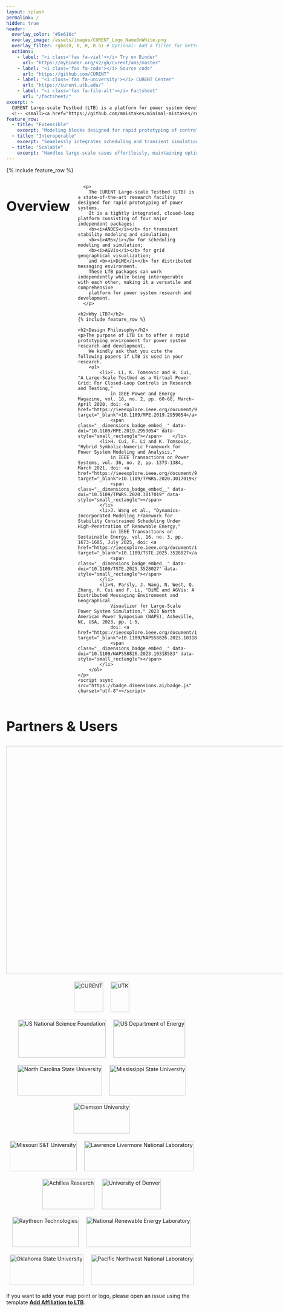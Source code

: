 ```yaml
---
layout: splash
permalink: /
hidden: true
header:
  overlay_color: "#5e616c"
  overlay_image: /assets/images/CURENT_Logo_NameOnWhite.png
  overlay_filter: rgba(0, 0, 0, 0.5) # Optional: Add a filter for better contrast
  actions:
    - label: "<i class='fas fa-vial'></i> Try on Binder"
      url: "https://mybinder.org/v2/gh/curent/ams/master"
    - label: "<i class='fas fa-code'></i> Source code"
      url: "https://github.com/CURENT"
    - label: "<i class='fas fa-university'></i> CURENT Center"
      url: "https://curent.utk.edu/"
    - label: "<i class='fas fa-file-alt'></i> Factsheet"
      url: "/factsheet/"
excerpt: >
  CURENT Large-scale Testbed (LTB) is a platform for power system development and testing. <br/>
  <!-- <small><a href="https://github.com/mmistakes/minimal-mistakes/releases/tag/4.26.2">Latest release v4.26.2</a></small> -->
feature_row:
  - title: "Extensible"
    excerpt: "Modeling blocks designed for rapid prototyping of controllers, formulations, and algorithms."
  - title: "Interoperable"
    excerpt: "Seamlessly integrates scheduling and transient simulation tools."
  - title: "Scalable"
    excerpt: "Handles large-scale cases effortlessly, maintaining optimal performance."    
---
```


{% include feature_row %}


<head>
  <!-- Other HTML head elements -->
  <link rel="stylesheet" href="https://cdnjs.cloudflare.com/ajax/libs/font-awesome/5.15.4/css/all.min.css">
  <link rel="stylesheet" href="https://unpkg.com/leaflet@1.7.1/dist/leaflet.css" />
  <script src="https://unpkg.com/leaflet@1.7.1/dist/leaflet.js"></script>
</head>

<style>
  h1 {
      /* font-family: "Monaco", cursive; */
      font-size: 48px;
  }
  h2 {
      /* font-family: "Monaco", cursive; */
      font-size: 36px;
  }
  partner-logo {
      height: 10px;
  }

  .icon-label {
  font-size: 24px;
  /* font-family: "Monaco", cursive; */
  }
  .icon-container {
    display: flex;
    justify-content: flex-start;
    align-items: center;
    gap: 20px; /* Adjust the value to increase or decrease the space between icons */
  }

  .logo-gallery {
    text-align: left;
  }
  .logo-container {
    display: flex;
    flex-wrap: wrap;
    justify-content: center;
    gap: 20px;
    margin-top: 20px;
  }

    /* First kind logo */
  .partner-logo {
    display: flex;
    align-items: center;
    /* justify-content: center; */
    /* Set a fixed height for uniformity */
    height: 100px;
    /* Allow the width to adjust based on the image aspect ratio */
    width: auto;
    margin: 0px;
  }
  .partner-logo img {
    height: 100%; /* Set the image height to 100% of the container */
    width: auto; /* Allow the width to adjust based on the image aspect ratio */
    object-fit: contain; /* Preserve aspect ratio and fit the whole image within the container */
  }

  /* Second kind logo, given height */
  .partner-logo2 {
    display: flex;
    align-items: center;
    /* justify-content: center; */
    /* Set a fixed height for uniformity */
    height: 80px;
    /* Allow the width to adjust based on the image aspect ratio */
    width: auto;
    margin: 0px;
  }
  .partner-logo2 img {
    height: 100%; /* Set the image height to 100% of the container */
    width: auto; /* Allow the width to adjust based on the image aspect ratio */
    object-fit: contain; /* Preserve aspect ratio and fit the whole image within the container */
  }

  /* Third kind logo, given width */
  .partner-logo3 {
    display: flex;
    align-items: center;
    /* justify-content: center; */
    /* Set a fixed height for uniformity */
    height: auto;
    /* Allow the width to adjust based on the image aspect ratio */
    width: 300px;
    margin: 0px;
  }
  .partner-logo3 img {
    height: auto; /* Set the image height to 100% of the container */
    width: 100%; /* Allow the width to adjust based on the image aspect ratio */
    object-fit: contain; /* Preserve aspect ratio and fit the whole image within the container */
  }
</style>

<div class="row">
  <div class="small-12 columns">
    <h2>Overview</h2>

      <p>
        The CURENT Large-scale Testbed (LTB) is a state-of-the-art research facility designed for rapid prototyping of power systems.
        It is a tightly integrated, closed-loop platform consisting of four major independent packages:
        <b><i>ANDES</i></b> for transient stability modeling and simulation;
        <b><i>AMS</i></b> for scheduling modeling and simulation;
        <b><i>AGVis</i></b> for grid geographical visualization;
        and <b><i>DiME</i></b> for distributed messaging environment.
        These LTB packages can work independently while being interoperable with each other, making it a versatile and comprehensive
        platform for power system research and development.
      </p>

    <h2>Why LTB?</h2>
    {% include feature_row %}

    <h2>Design Philosophy</h2>
    <p>The purpose of LTB is to offer a rapid prototyping environment for power system research and development.
        We kindly ask that you cite the following papers if LTB is used in your research.
        <ol>
            <li>F. Li, K. Tomsovic and H. Cui, "A Large-Scale Testbed as a Virtual Power Grid: For Closed-Loop Controls in Research and Testing,"
                in IEEE Power and Energy Magazine, vol. 18, no. 2, pp. 60-68, March-April 2020, doi: <a href="https://ieeexplore.ieee.org/document/9007798" target="_blank">10.1109/MPE.2019.2959054</a>.
                <span class="__dimensions_badge_embed__" data-doi="10.1109/MPE.2019.2959054" data-style="small_rectangle"></span>    </li>
            <li>H. Cui, F. Li and K. Tomsovic, "Hybrid Symbolic-Numeric Framework for Power System Modeling and Analysis,"
                in IEEE Transactions on Power Systems, vol. 36, no. 2, pp. 1373-1384, March 2021, doi: <a href="https://ieeexplore.ieee.org/document/9169830" target="_blank">10.1109/TPWRS.2020.3017019</a>.
                <span class="__dimensions_badge_embed__" data-doi="10.1109/TPWRS.2020.3017019" data-style="small_rectangle"></span>
            </li>
            <li>J. Wang et al., "Dynamics-Incorporated Modeling Framework for Stability Constrained Scheduling Under High-Penetration of Renewable Energy,"
                in IEEE Transactions on Sustainable Energy, vol. 16, no. 3, pp. 1673-1685, July 2025, doi: <a href="https://ieeexplore.ieee.org/document/10836855" target="_blank">10.1109/TSTE.2025.3528027</a>.
                <span class="__dimensions_badge_embed__" data-doi="10.1109/TSTE.2025.3528027" data-style="small_rectangle"></span>
            </li>
            <li>N. Parsly, J. Wang, N. West, Q. Zhang, H. Cui and F. Li, "DiME and AGVis: A Distributed Messaging Environment and Geographical
                Visualizer for Large-Scale Power System Simulation," 2023 North American Power Symposium (NAPS), Asheville, NC, USA, 2023, pp. 1-5,
                doi: <a href="https://ieeexplore.ieee.org/document/10318583" target="_blank">10.1109/NAPS58826.2023.10318583</a>.
                <span class="__dimensions_badge_embed__" data-doi="10.1109/NAPS58826.2023.10318583" data-style="small_rectangle"></span>
            </li>
        </ol>
    </p>
    <script async src="https://badge.dimensions.ai/badge.js" charset="utf-8"></script>

  </div>
</div>

<div class="row">
  <h2>Partners & Users</h2>
  <div id="map" style="height: 600px; width: 1200px; margin: 0 auto; border: 1px solid #ccc;"></div>
    <script src="https://cdnjs.cloudflare.com/ajax/libs/PapaParse/5.3.0/papaparse.min.js"></script>
    <script src="/assets/js/map.js"></script>

  <div class="logo-container">
    <div class="partner-logo2">
      <img src="/assets/images/logos/CURENT.png" alt="CURENT">
    </div>
    <div class="partner-logo2">
      <img src="/assets/images/logos/UTK.png" alt="UTK">
    </div>
  </div>

  <div class="logo-container">
    <div class="partner-logo">
      <img src="/assets/images/logos/NSF2.png" alt="US National Science Foundation">
    </div>
    <div class="partner-logo">
      <img src="/assets/images/logos/DOE.png" alt="US Department of Energy">
    </div>
  </div>

  <div class="logo-container">
    <div class="partner-logo2">
      <img src="assets/images/logos/NCSU.png" alt="North Carolina State University">
    </div>
    <div class="partner-logo2">
      <img src="/assets/images/logos/MSU.png" alt="Mississippi State University">
    </div>
    <div class="partner-logo2">
      <img src="assets/images/logos/Clemson.png" alt="Clemson University">
    </div>
  </div>

  <div class="logo-container">
    <div class="partner-logo2">
      <img src="/assets/images/logos/MST.png" alt="Missouri S&T University">
    </div>
    <div class="partner-logo2">
      <img src="/assets/images/logos/LLNL.png" alt="Lawrence Livermore National Laboratory">
    </div>
    <div class="partner-logo2">
      <img src="/assets/images/logos/ACHL2.png" alt="Achillea Research">
    </div>
    <div class="partner-logo2">
      <img src="/assets/images/logos/UDenver.png" alt="University of Denver">
    </div>
    <div class="partner-logo2">
      <img src="/assets/images/logos/RTX2.png" alt="Raytheon Technologies">
    </div>
    <div class="partner-logo2">
      <img src="/assets/images/logos/NREL.jpeg" alt="National Renewable Energy Laboratory">
    </div>
  </div>

  <div class="logo-container">
    <div class="partner-logo2">
      <img src="/assets/images/logos/OSU.png" alt="Oklahoma State University">
    </div>
    <div class="partner-logo2">
      <img src="/assets/images/logos/PNNL3.png" alt="Pacific Northwest National Laboratory">
    </div>
  </div>

  <p style="margin-top: 20px;">
    If you want to add your map point or logo, please open an issue using the template
    <strong><a href="https://github.com/CURENT/curent.github.io/issues">Add Affiliation to LTB</a></strong>.
  </p>
</div>
